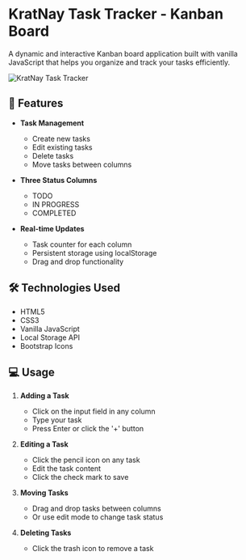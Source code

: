 # KratNay Task Tracker - Kanban Board

A dynamic and interactive Kanban board application built with vanilla JavaScript that helps you organize and track your tasks efficiently.

![KratNay Task Tracker](https://kratnay-task-tracker.netlify.app/)

## 🌟 Features

- **Task Management**
  - Create new tasks
  - Edit existing tasks
  - Delete tasks
  - Move tasks between columns

- **Three Status Columns**
  - TODO
  - IN PROGRESS
  - COMPLETED

- **Real-time Updates**
  - Task counter for each column
  - Persistent storage using localStorage
  - Drag and drop functionality

## 🛠️ Technologies Used

- HTML5
- CSS3
- Vanilla JavaScript
- Local Storage API
- Bootstrap Icons


## 💻 Usage

1. **Adding a Task**
   - Click on the input field in any column
   - Type your task
   - Press Enter or click the '+' button

2. **Editing a Task**
   - Click the pencil icon on any task
   - Edit the task content
   - Click the check mark to save

3. **Moving Tasks**
   - Drag and drop tasks between columns
   - Or use edit mode to change task status

4. **Deleting Tasks**
   - Click the trash icon to remove a task
